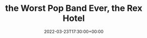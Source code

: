 ---
templateKey: event
id: 01DE81D3-5853-B59F-4435-172EDB364F45
date: 2022-03-23T17:30:00+00:00
eventTime: '5:30pm'
title: the Worst Pop Band Ever, the Rex Hotel
artist: the Worst Pop Band Ever
city: Toronto
venue: the Rex Hotel
group: The Worst Pop Band Ever
---